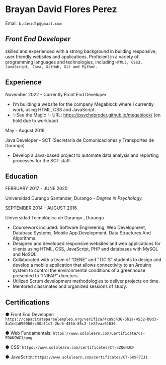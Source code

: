 # Brayan David Flores Perez
Email: `b.davidfp@gmail.com`
## _Front End Developer_

skilled and experienced with a strong background in building responsive, user friendly websites and
applications. Proficient in a variety of programming languages and technologies, including ` HTML5,
CSS3, JavaScript, Java, GitHub, Git and Python. `
## Experience
November 2022 - Currently
Front End Developer

- I’m building a website for the company Megablock where I currently work, using HTML,
CSS and JavaScript.
- ✨See the Magic ✨ URL: https://psychobroder.github.io/megablock/ (on hold due to workload)

May - August 2016

Java Developer - SCT (Secretaría de Comunicaciones y Transportes de Durango)

- Develop a Java-based project to automate data analysis and reporting processes for the SCT staff.

## Education
FEBRUARY 2017 - JUNE 2020

Universidad Durango Santander, Durango - _Degree in Psychology._

SEPTEMBER 2014 - AUGUST 2016

Universidad Tecnológica de Durango , Durango
- Coursework included: Software Engineering, Web Development, Database Systems,
Mobile App Development, Data Structures And Algorithms.
- Designed and developed responsive websites and web applications for clients using HTML,
CSS, JavaScript, PHP and databases with MySQL and NoSQL.
- Collaborated with a team of “DENE” and “TIC`S” students to design and develop a mobile
application that allows connectivity to an Arduino system to control the environmental
conditions of a greenhouse presented to “INIFAP” directors.
- Utilized Scrum development methodologies to deliver projects on time.
- Mentored classmates and organized sessions of study.

## Certifications

● Front End Developer:  `https://capacitateparaelempleo.org/verifica/4ca9c436-5b1a-4532-b0d3-8a1eda090960/c50af1c2-2bc6-455b-85c2-fe22eaa61636`

● Web Fundamentals:   `https://www.sololearn.com/Certificate/CT-EDAKOWC1/png`

● CSS:                `https://www.sololearn.com/certificates/CT-3ZQ6NUCF`

● JavaScript:         `https://www.sololearn.com/certificates/CT-SX9F7IJ1`

[//]: # (A problem-solver with excellent communication and teamwork skills.)
